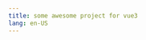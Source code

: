 ```yaml
---
title: some awesome project for vue3
lang: en-US
---
```

<Home/>
<script setup>
 import Home from "./components/Home.vue"
</script>